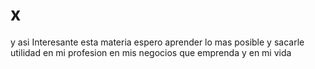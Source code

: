 # x
y asi
Interesante esta materia espero aprender lo mas posible y sacarle utilidad en mi profesion
en mis negocios que emprenda
y en mi vida
